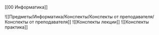 [[00 Информатика]]

![[Предметы/Информатика/Конспекты/Конспекты от преподавателя/Конспекты от преподавателя]]
![[Конспекты лекции]]
![[Конспекты практика]]

